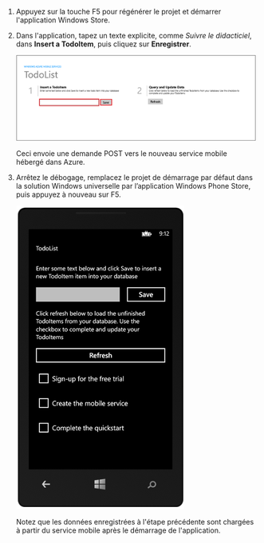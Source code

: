 
1. Appuyez sur la touche F5 pour régénérer le projet et démarrer l'application Windows Store.

2. Dans l'application, tapez un texte explicite, comme *Suivre le didacticiel*, dans **Insert a TodoItem**, puis cliquez sur **Enregistrer**.

	![](./media/mobile-services-windows-universal-test-app/mobile-quickstart-startup.png)

	Ceci envoie une demande POST vers le nouveau service mobile hébergé dans Azure.

3. Arrêtez le débogage, remplacez le projet de démarrage par défaut dans la solution Windows universelle par l’application Windows Phone Store, puis appuyez à nouveau sur F5.

	![](./media/mobile-services-windows-universal-test-app/mobile-quickstart-completed-wp8.png)
	
	Notez que les données enregistrées à l'étape précédente sont chargées à partir du service mobile après le démarrage de l'application.

<!---HONumber=July15_HO2-->